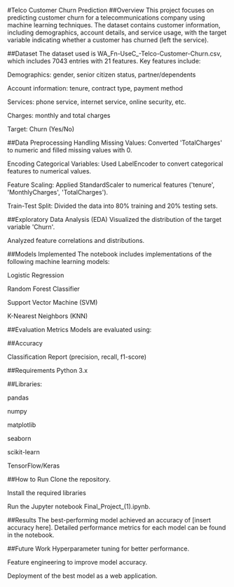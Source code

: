 #Telco Customer Churn Prediction
##Overview
This project focuses on predicting customer churn for a telecommunications company using machine learning techniques. The dataset contains customer information, including demographics, account details, and service usage, with the target variable indicating whether a customer has churned (left the service).

##Dataset
The dataset used is WA_Fn-UseC_-Telco-Customer-Churn.csv, which includes 7043 entries with 21 features. Key features include:

Demographics: gender, senior citizen status, partner/dependents

Account information: tenure, contract type, payment method

Services: phone service, internet service, online security, etc.

Charges: monthly and total charges

Target: Churn (Yes/No)

##Data Preprocessing
Handling Missing Values: Converted 'TotalCharges' to numeric and filled missing values with 0.

Encoding Categorical Variables: Used LabelEncoder to convert categorical features to numerical values.

Feature Scaling: Applied StandardScaler to numerical features ('tenure', 'MonthlyCharges', 'TotalCharges').

Train-Test Split: Divided the data into 80% training and 20% testing sets.

##Exploratory Data Analysis (EDA)
Visualized the distribution of the target variable 'Churn'.

Analyzed feature correlations and distributions.

##Models Implemented
The notebook includes implementations of the following machine learning models:

Logistic Regression

Random Forest Classifier

Support Vector Machine (SVM)

K-Nearest Neighbors (KNN)

##Evaluation Metrics
Models are evaluated using:

##Accuracy

Classification Report (precision, recall, f1-score)

##Requirements
Python 3.x

##Libraries:

pandas

numpy

matplotlib

seaborn

scikit-learn

TensorFlow/Keras

##How to Run
Clone the repository.

Install the required libraries 

Run the Jupyter notebook Final_Project_(1).ipynb.

##Results
The best-performing model achieved an accuracy of [insert accuracy here]. Detailed performance metrics for each model can be found in the notebook.

##Future Work
Hyperparameter tuning for better performance.

Feature engineering to improve model accuracy.

Deployment of the best model as a web application.
